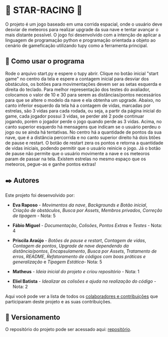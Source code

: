 # 🚀 STAR-RACING 🚀

O projeto é um jogo baseado em uma corrida espacial, onde o usuário deve desviar de meteoros para realizar upgrade da sua nave e tentar avançar o mais distante possível. O jogo foi desenvolvido com a intenção de aplicar a linguagem de programação python e programação orientada a objeto ao cenário de gameficação utilizando tupy como a ferramenta principal.


## 🚀 Como usar o programa

Rode o arquivo start.py e espere o tupy abrir.
Clique no botão inicial "start game" no centro da tela e espere a contagem inicial para desviar dos obstáculos, os botões para movimentações devem ser as setas esquerda e direita do teclado.
Para melhor representação dos testes do avaliador, colocamos o valor de 10 e 30 para serem as distâncias/pontos necessários para que se altere o modelo da nave e ela obtenha um upgrade. 
Abaixo, no canto inferior esquerdo da tela há a contagem de vidas, marcadas por estrelas, são 3 vidas para cada rodada, ou seja, a partir da página inicial do game, cada jogador possui 3 vidas, se perder até 2 pode continuar jogando, porém o jogador perde o jogo quando perde as 3 vidas.
Acima, no canto superior esquerdo há mensagens que indicam se o usuário perdeu o jogo ou se ainda há tentativas. No centro há a quantidade de pontos da sua nave, que é a distância percorrida e no canto superior direito há dois btões de pause e restart.
O botão de restart zera os pontos e retorna a quantidade de vidas iniciais, podendo permitir que o usuário reinicie o jogo. Já o botão de pause não permite que o usuário movimente a nave e os meteoros param de passar na tela.
Existem estrelas no mesmo espaço que os meteoros, pegue-as e ganhe pontos extras!


## ✒️ Autores

Este projeto foi desenvolvido por:

* **Eva Raposo** - *Movimentos da nave*, *Backgrounds e Botão inicial*, *Criação de obstáculos*, *Busca por Assets*, *Membros privados*, *Correção de tipagem* - Nota: 5 

* **Fábio Miguel** - *Documentação*, *Colisões*, *Pontos Extras* e *Testes* - Nota: 4

* **Priscila Araújo** - *Botões de pause e restart*, *Contagem de vidas*, *Contagem de pontos*, *Upgrade de nave dependendo da distância/pontos*, *Encapsulamento*, *Busca por Assets*, *Tratamento de erros*, *README*, *Refatoramento de códigos com boas práticas e generalização* e *Tipagem Estática*- Nota: 5 
   
* **Matheus** - *Ideia inicial do projeto e criou repositório* - Nota: 1

* **Eliel Batista** - *Idealizar as colisões e ajuda na realização do código* - Nota: 2 

Aqui você pode ver a lista de todos os [colaboradores e contribuições](https://github.com/mattd-silva22/UFBA-star-racing-poo/graphs/contributors) que participaram deste projeto e as suas contribuições.


## 📌 Versionamento

O repositório do projeto pode ser acessado aqui: [repositório](https://github.com/mattd-silva22/UFBA-star-racing-poo). 



